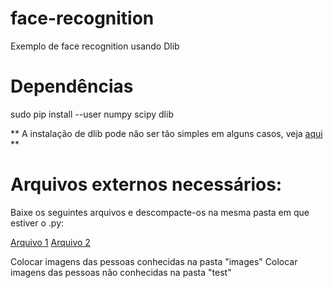 # face-recognition
Exemplo de face recognition usando Dlib

# Dependências

sudo pip install --user numpy scipy dlib

** A instalação de dlib pode não ser tão simples em alguns casos, veja [aqui](http://dlib.net/) **

# Arquivos externos necessários:
Baixe os seguintes arquivos e descompacte-os na mesma pasta em que estiver o .py:

[Arquivo 1](http://dlib.net/files/dlib_face_recognition_resnet_model_v1.dat.bz2)
[Arquivo 2](http://dlib.net/files/shape_predictor_68_face_landmarks.dat.bz2)

Colocar imagens das pessoas conhecidas na pasta "images"
Colocar imagens das pessoas não conhecidas na pasta "test"
